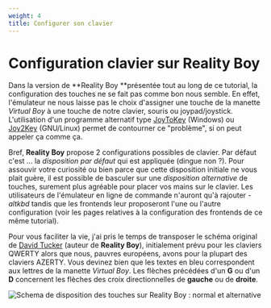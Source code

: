 ```yaml
---
weight: 4
title: Configurer son clavier
---
```


# Configuration clavier sur Reality Boy

Dans la version de **Reality Boy **présentée tout au long de ce tutorial, la configuration des touches ne se fait pas comme bon nous semble. En effet, l'émulateur ne nous laisse pas le choix d'assigner une touche de la manette _Virtual Boy_ à une touche de notre clavier, souris ou joypad/joystick. L'utilisation d'un programme alternatif type [JoyToKey](http://hp.vector.co.jp/authors/VA016823/joytokey/english.html) (Windows) ou [Joy2Key](http://interreality.org/%7Etetron/technology/joy2key/) (GNU/Linux) permet de contourner ce "problème", si on peut appeler ça comme ça.

Bref, **Reality Boy** propose 2 configurations possibles de clavier. Par défaut c'est ... la _disposition par défaut_ qui est appliquée (dingue non ?). Pour assouvir votre curiosité ou bien parce que cette disposition initiale ne vous plait guère, il est possible de basculer sur une _disposition alternative_ de touches, surement plus agréable pour placer vos mains sur le clavier. Les utilisateurs de l'émulateur en ligne de commande n'auront qu'à rajouter _-altkbd_ tandis que les frontends leur proposeront l'une ou l'autre configuration (voir les pages relatives à la configuration des frontends de ce même tutorial).

Pour vous faciliter la vie, j'ai pris le temps de transposer le schéma original de [David Tucker](http://www.goliathindustries.com/vb/) (auteur de **Reality Boy**), initialement prévu pour les claviers QWERTY alors que nous, pauvres européens, avons pour la plupart des claviers AZERTY. Vous devinez bien que les textes en bleu correspondent aux lettres de la manette _Virtual Boy_. Les flèches précédées d'un **G** ou d'un **D** concernent les flèches des croix directionnelles de **gauche** ou de **droite**.

![Schema de disposition des touches sur Reality Boy : normal et alternative](/emulators/realityboy/configure/keymap-azerty-fr_FR.gif)
